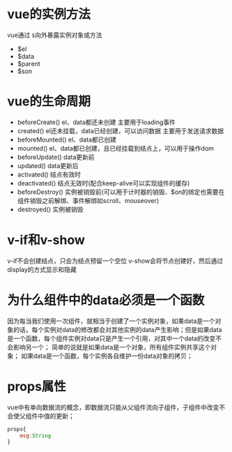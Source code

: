 # vue的实例方法
vue通过 `$`向外暴露实例对象或方法
+ $el
+ $data
+ $parent
+ $son

# vue的生命周期
+ beforeCreate()     el、data都还未创建 主要用于loading事件
+ created()          el还未挂载，data已经创建，可以访问数据 主要用于发送请求数据
+ beforeMounted()    el、data都已创建
+ mounted()          el、data都已创建，且已经挂载到结点上，可以用于操作dom
+ beforeUpdate()     data更新前
+ updated()          data更新后
+ activated()        结点有效时
+ deactivated()      结点无效时(配合keep-alive可以实现组件的缓存)
+ beforeDestroy()    实例被销毁前(可以用于计时器的销毁、$on的绑定也需要在组件销毁之前解绑、事件解绑如scroll、mouseover)
+ destroyed()        实例被销毁

# v-if和v-show
v-if不会创建结点，只会为结点预留一个空位
v-show会将节点创建好，然后通过display的方式显示和隐藏
# 为什么组件中的data必须是一个函数
因为每当我们使用一次组件，就相当于创建了一个实例对象，如果data是一个对象的话，每个实例对data的修改都会对其他实例的data产生影响；但是如果data是一个函数，每个组件实例对data只是产生一个引用，对其中一个data的改变不会影响另一个；
简单的说就是如果data是一个对象，所有组件实例共享这个对象；
如果data是一个函数，每个实例各自维护一份data对象的拷贝；
# props属性
vue中有单向数据流的概念，即数据流只能从父组件流向子组件，子组件中改变不会使父组件中值的更新；
```js
props{
    msg:String
}
```